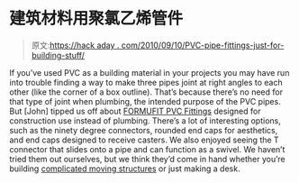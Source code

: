 # 建筑材料用聚氯乙烯管件

> 原文:[https://hack aday . com/2010/09/10/PVC-pipe-fittings-just-for-building-stuff/](https://hackaday.com/2010/09/10/pvc-pipe-fittings-just-for-building-stuff/)

If you’ve used PVC as a building material in your projects you may have run into trouble finding a way to make three pipes joint at right angles to each other (like the corner of a box outline). That’s because there’s no need for that type of joint when plumbing, the intended purpose of the PVC pipes. But [John] tipped us off about [FORMUFIT PVC Fittings](http://formufit.com/) designed for construction use instead of plumbing. There’s a lot of interesting options, such as the ninety degree connectors, rounded end caps for aesthetics, and end caps designed to receive casters. We also enjoyed seeing the T connector that slides onto a pipe and can function as a swivel. We haven’t tried them out ourselves, but we think they’d come in hand whether you’re building [complicated moving structures](http://hackaday.com/2010/03/24/theo-jansen-like-the-professor-from-gilligan/) or just making a desk.